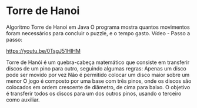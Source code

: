 # Torre de Hanoi
Algoritmo Torre de Hanoi em Java
O programa mostra quantos movimentos foram necessários para concluir o puzzle, e o tempo gasto.
Vídeo - Passo a passo:

https://youtu.be/0TsgJ51HlHM

Torre de Hanói é um quebra-cabeça matemático que consiste em transferir discos de um pino para outro, seguindo algumas regras: 
Apenas um disco pode ser movido por vez
Não é permitido colocar um disco maior sobre um menor
O jogo é composto por uma base com três pinos, onde os discos são colocados em ordem crescente de diâmetro, de cima para baixo. O objetivo é transferir todos os discos para um dos outros pinos, usando o terceiro como auxiliar. 
